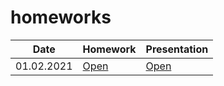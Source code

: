 # homeworks

|    Date    |       Homework     | Presentation |
|------------|--------------------|--------------|
| 01.02.2021 |  [Open](homework01.md) | [Open](https://docs.google.com/presentation/d/1G1f0sACzLB620FmD5Ax5VxAXscRCv_Awd8LkBtTx6aM/edit#slide=id.p) |
